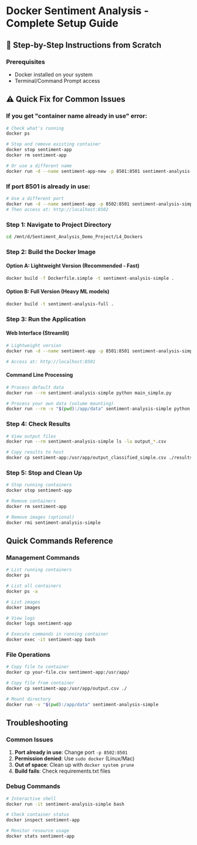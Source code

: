 # Docker Sentiment Analysis - Complete Setup Guide

## 🚀 Step-by-Step Instructions from Scratch

### Prerequisites
- Docker installed on your system
- Terminal/Command Prompt access

## ⚠️ Quick Fix for Common Issues

### If you get "container name already in use" error:
```bash
# Check what's running
docker ps

# Stop and remove existing container
docker stop sentiment-app
docker rm sentiment-app

# Or use a different name
docker run -d --name sentiment-app-new -p 8501:8501 sentiment-analysis-simple
```

### If port 8501 is already in use:
```bash
# Use a different port
docker run -d --name sentiment-app -p 8502:8501 sentiment-analysis-simple
# Then access at: http://localhost:8502
```

### Step 1: Navigate to Project Directory
```bash
cd /mnt/d/Sentiment_Analysis_Demo_Project/L4_Dockers
```

### Step 2: Build the Docker Image

#### Option A: Lightweight Version (Recommended - Fast)
```bash
docker build -f Dockerfile.simple -t sentiment-analysis-simple .
```

#### Option B: Full Version (Heavy ML models)
```bash
docker build -t sentiment-analysis-full .
```

### Step 3: Run the Application

#### Web Interface (Streamlit)
```bash
# Lightweight version
docker run -d --name sentiment-app -p 8501:8501 sentiment-analysis-simple

# Access at: http://localhost:8501
```

#### Command Line Processing
```bash
# Process default data
docker run --rm sentiment-analysis-simple python main_simple.py

# Process your own data (volume mounting)
docker run --rm -v "$(pwd):/app/data" sentiment-analysis-simple python main_simple.py
```

### Step 4: Check Results
```bash
# View output files
docker run --rm sentiment-analysis-simple ls -la output_*.csv

# Copy results to host
docker cp sentiment-app:/usr/app/output_classified_simple.csv ./results.csv
```

### Step 5: Stop and Clean Up
```bash
# Stop running containers
docker stop sentiment-app

# Remove containers
docker rm sentiment-app

# Remove images (optional)
docker rmi sentiment-analysis-simple
```

## Quick Commands Reference

### Management Commands
```bash
# List running containers
docker ps

# List all containers
docker ps -a

# List images
docker images

# View logs
docker logs sentiment-app

# Execute commands in running container
docker exec -it sentiment-app bash
```

### File Operations
```bash
# Copy file to container
docker cp your-file.csv sentiment-app:/usr/app/

# Copy file from container
docker cp sentiment-app:/usr/app/output.csv ./

# Mount directory
docker run -v "$(pwd):/app/data" sentiment-analysis-simple
```

## Troubleshooting

### Common Issues
1. **Port already in use**: Change port `-p 8502:8501`
2. **Permission denied**: Use `sudo docker` (Linux/Mac)
3. **Out of space**: Clean up with `docker system prune`
4. **Build fails**: Check requirements.txt files

### Debug Commands
```bash
# Interactive shell
docker run -it sentiment-analysis-simple bash

# Check container status
docker inspect sentiment-app

# Monitor resource usage
docker stats sentiment-app
```
